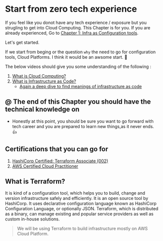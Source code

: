 # Start from zero tech experience

If you feel like you donot have any tech experience / exposure but you strugling to get into Cloud Computing. This Chapter is for you. If you are already experienced, Go to [Chapter 1: Infra as Configuration tools](InfraasConfigurationtools).

Let's get started.

If we start from beging or the question `why` the need to go for configuration tools, Cloud Platforms. I think it would be an awsome start. :100:

The below videos should give you some understanding of the following :

1. [What is Cloud Computing?](https://www.youtube.com/watch?v=mxT233EdY5c)
2. [What is Infrastructure as Code?](https://www.youtube.com/watch?v=POPP2WTJ8es)
   - [Again a deep dive to find meanings of infrastructure as code](https://www.youtube.com/watch?v=KxxRl6VEBxI)

## @ The end of this Chapter you should have the technical knowledge on 

- Honestly at this point, you should be sure you want to go forward with tech career and you are prepared to learn new things,as it never ends. :+1:

## Certifications that you can go for

1. [HashiCorp Certified: Terraform Associate (002)](https://www.hashicorp.com/certification/terraform-associate)
2. [AWS Certified Cloud Practitioner](https://aws.amazon.com/certification/certified-cloud-practitioner/)

## What is Terraform?

It is kind of a configuration tool, which helps you to build, change and version infrastructure safely and efficiently. It is an open source tool by HashiCorp.
It uses declarative configuration language known as HashiCorp Configuration Language, or optionally JSON. Terraform, which is distributed as a binary, can manage existing and popular service providers as well as custom in-house solutions.

> We will be using Terraform to build infrastructure mostly on AWS Cloud Platform.